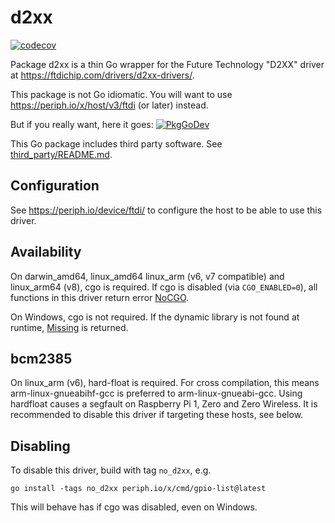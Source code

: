 # d2xx

[![codecov](https://codecov.io/gh/periph/d2xx/branch/main/graph/badge.svg?token=1WKUQD9G55)](https://codecov.io/gh/periph/d2xx)

Package d2xx is a thin Go wrapper for the Future Technology "D2XX" driver at
https://ftdichip.com/drivers/d2xx-drivers/.

This package is not Go idiomatic. You will want to use
https://periph.io/x/host/v3/ftdi (or later) instead.

But if you really want, here it goes:
[![PkgGoDev](https://pkg.go.dev/badge/periph.io/x/d2xx)](https://pkg.go.dev/periph.io/x/d2xx)

This Go package includes third party software. See
[third_party/README.md](third_party/README.md).

## Configuration

See https://periph.io/device/ftdi/ to configure the host to be able to use this
driver.

## Availability

On darwin_amd64, linux_amd64 linux_arm (v6, v7 compatible) and linux_arm64 (v8),
cgo is required. If cgo is disabled (via `CGO_ENABLED=0`), all functions in this
driver return error [NoCGO](https://periph.io/x/d2xx#NoCGO).

On Windows, cgo is not required. If the dynamic library is not found at runtime,
[Missing](https://periph.io/x/d2xx#Missing) is returned.

## bcm2385

On linux_arm (v6), hard-float is required. For cross compilation, this
means arm-linux-gnueabihf-gcc is preferred to arm-linux-gnueabi-gcc. Using
hardfloat causes a segfault on Raspberry Pi 1, Zero and Zero Wireless. It is
recommended to disable this driver if targeting these hosts, see below.

## Disabling

To disable this driver, build with tag `no_d2xx`, e.g.

```
go install -tags no_d2xx periph.io/x/cmd/gpio-list@latest
```

This will behave has if cgo was disabled, even on Windows.
